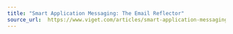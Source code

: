 ```yaml
---
title: "Smart Application Messaging: The Email Reflector"
source_url:  https://www.viget.com/articles/smart-application-messaging-the-email-reflector/
---
```

